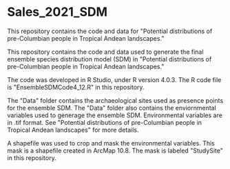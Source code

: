# Sales_2021_SDM
This repository contains the code and data for "Potential distributions of pre-Columbian people in Tropical Andean landscapes."

This repository contains the code and data used to generate the final ensemble species distribution model (SDM) in "Potential distributions of pre-Columbian people in Tropical Andean landscapes." 

The code was developed in R Studio, under R version 4.0.3. The R code file is "EnsembleSDMCode4_12.R" in this repository. 

The "Data" folder contains the archaeological sites used as presence points for the ensemble SDM. 
The "Data" folder also contains the enviornmental variables used to generage the ensemble SDM. Environmental variables are in .tif format. See "Potential distributions of pre-Columbian people in Tropical Andean landscapes" for more details. 

A shapefile was used to crop and mask the environmental variables. This mask is a shapefile created in ArcMap 10.8. The mask is labeled "StudySite" in this repository. 
